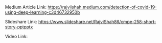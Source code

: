 Medium Article Link: https://rajviishah.medium.com/detection-of-covid-19-using-deep-learning-c3d46732950b



Slideshare Link: https://www.slideshare.net/RajviShah86/cmpe-258-short-story-pptpptx



Video Link: 

